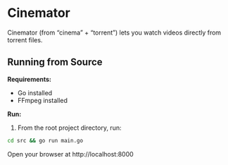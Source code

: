 # Cinemator

Cinemator (from “cinema” + “torrent”) lets you watch videos directly from torrent files.

## Running from Source

**Requirements:**
- Go installed
- FFmpeg installed

**Run:**
1. From the root project directory, run:
```bash
cd src && go run main.go
```
Open your browser at http://localhost:8000